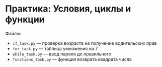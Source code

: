 # Практика: Условия, циклы и функции

Файлы:
- `if_task.py` — проверка возраста на получение водительских прав
- `for_task.py` — таблица умножения на 7
- `while_task.py` — ввод пароля до правильного
- `functions_task.py` — функция возврата квадрата числа
